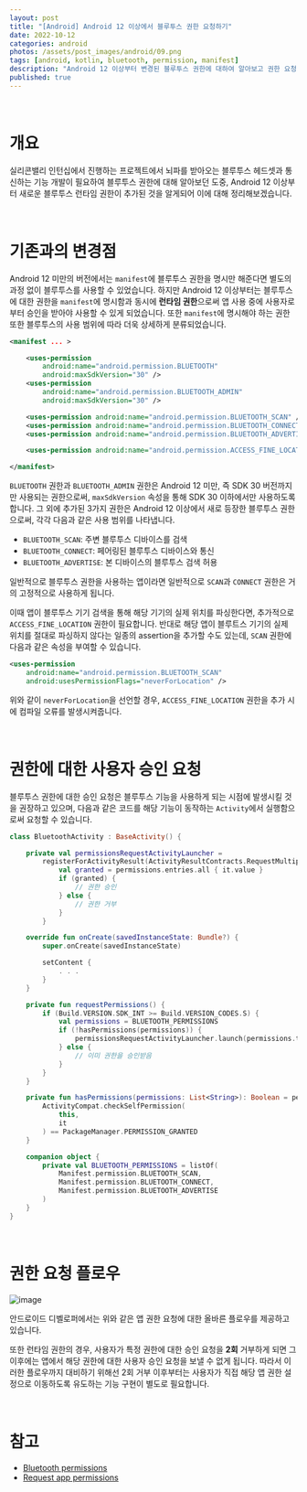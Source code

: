 ```yaml
---
layout: post
title: "[Android] Android 12 이상에서 블루투스 권한 요청하기"
date: 2022-10-12
categories: android
photos: /assets/post_images/android/09.png
tags: [android, kotlin, bluetooth, permission, manifest]
description: "Android 12 이상부터 변경된 블루투스 권한에 대하여 알아보고 권한 요청 코드를 작성해보자"
published: true
---
```


<br>

# 개요

실리콘밸리 인턴십에서 진행하는 프로젝트에서 뇌파를 받아오는 블루투스 헤드셋과 통신하는 기능 개발이 필요하여 블루투스 권한에 대해 알아보던 도중, Android 12 이상부터 새로운 블루투스 런타임 권한이 추가된 것을 알게되어 이에 대해 정리해보겠습니다.

<br>

# 기존과의 변경점

Android 12 미만의 버전에서는 `manifest`에 블루투스 권한을 명시만 해준다면 별도의 과정 없이 블루투스를 사용할 수 있었습니다. 하지만 Android 12 이상부터는 블루투스에 대한 권한을 `manifest`에 명시함과 동시에 **런타임 권한**으로써 앱 사용 중에 사용자로부터 승인을 받아야 사용할 수 있게 되었습니다. 또한 `manifest`에 명시해야 하는 권한 또한 블루투스의 사용 범위에 따라 더욱 상세하게 분류되었습니다.

```xml
<manifest ... >

    <uses-permission
        android:name="android.permission.BLUETOOTH"
        android:maxSdkVersion="30" />
    <uses-permission
        android:name="android.permission.BLUETOOTH_ADMIN"
        android:maxSdkVersion="30" />

    <uses-permission android:name="android.permission.BLUETOOTH_SCAN" />
    <uses-permission android:name="android.permission.BLUETOOTH_CONNECT" />
    <uses-permission android:name="android.permission.BLUETOOTH_ADVERTISE" />

    <uses-permission android:name="android.permission.ACCESS_FINE_LOCATION" />

</manifest>
```

`BLUETOOTH` 권한과 `BLUETOOTH_ADMIN` 권한은 Android 12 미만, 즉 SDK 30 버전까지만 사용되는 권한으로써, `maxSdkVersion` 속성을 통해 SDK 30 이하에서만 사용하도록 합니다. 그 외에 추가된 3가지 권한은 Android 12 이상에서 새로 등장한 블루투스 권한으로써, 각각 다음과 같은 사용 범위를 나타냅니다.

- `BLUETOOTH_SCAN`: 주변 블루투스 디바이스를 검색
- `BLUETOOTH_CONNECT`: 페어링된 블루투스 디바이스와 통신
- `BLUETOOTH_ADVERTISE`: 본 디바이스의 블루투스 검색 허용

일반적으로 블루투스 권한을 사용하는 앱이라면 일반적으로 `SCAN`과 `CONNECT` 권한은 거의 고정적으로 사용하게 됩니다.

이때 앱이 블루투스 기기 검색을 통해 해당 기기의 실제 위치를 파싱한다면, 추가적으로 `ACCESS_FINE_LOCATION` 권한이 필요합니다. 반대로 해당 앱이 블루트스 기기의 실제 위치를 절대로 파싱하지 않다는 일종의 assertion을 추가할 수도 있는데, `SCAN` 권한에 다음과 같은 속성을 부여할 수 있습니다.

```xml
<uses-permission
    android:name="android.permission.BLUETOOTH_SCAN"
    android:usesPermissionFlags="neverForLocation" />
```

위와 같이 `neverForLocation`을 선언할 경우, `ACCESS_FINE_LOCATION` 권한을 추가 시에 컴파일 오류를 발생시켜줍니다.

<br>

# 권한에 대한 사용자 승인 요청

블루투스 권한에 대한 승인 요청은 블루투스 기능을 사용하게 되는 시점에 발생시킬 것을 권장하고 있으며, 다음과 같은 코드를 해당 기능이 동작하는 `Activity`에서 실행함으로써 요청할 수 있습니다.

```kotlin
class BluetoothActivity : BaseActivity() {

    private val permissionsRequestActivityLauncher =
        registerForActivityResult(ActivityResultContracts.RequestMultiplePermissions()) { permissions ->
            val granted = permissions.entries.all { it.value }
            if (granted) {
                // 권한 승인
            } else {
                // 권한 거부
            }
        }

    override fun onCreate(savedInstanceState: Bundle?) {
        super.onCreate(savedInstanceState)

        setContent {
            . . .
        }
    }

    private fun requestPermissions() {
        if (Build.VERSION.SDK_INT >= Build.VERSION_CODES.S) {
            val permissions = BLUETOOTH_PERMISSIONS
            if (!hasPermissions(permissions)) {
                permissionsRequestActivityLauncher.launch(permissions.toTypedArray())
            } else {
                // 이미 권한을 승인받음
            }
        }
    }

    private fun hasPermissions(permissions: List<String>): Boolean = permissions.all {
        ActivityCompat.checkSelfPermission(
            this,
            it
        ) == PackageManager.PERMISSION_GRANTED
    }

    companion object {
        private val BLUETOOTH_PERMISSIONS = listOf(
            Manifest.permission.BLUETOOTH_SCAN,
            Manifest.permission.BLUETOOTH_CONNECT,
            Manifest.permission.BLUETOOTH_ADVERTISE
        )
    }
}
```

<br>

# 권한 요청 플로우

![image](https://developer.android.com/static/images/training/permissions/workflow-runtime.svg?hl=ko)

안드로이드 디벨로퍼에서는 위와 같은 앱 권한 요청에 대한 올바른 플로우를 제공하고 있습니다.

또한 런타임 권한의 경우, 사용자가 특정 권한에 대한 승인 요청을 **2회** 거부하게 되면 그 이후에는 앱에서 해당 권한에 대한 사용자 승인 요청을 보낼 수 없게 됩니다. 따라서 이러한 플로우까지 대비하기 위해선 2회 거부 이후부터는 사용자가 직접 해당 앱 권한 설정으로 이동하도록 유도하는 기능 구현이 별도로 필요합니다.

<br>

# 참고

- [Bluetooth permissions](https://developer.android.com/guide/topics/connectivity/bluetooth/permissions)
- [Request app permissions](https://developer.android.com/training/permissions/requesting)


